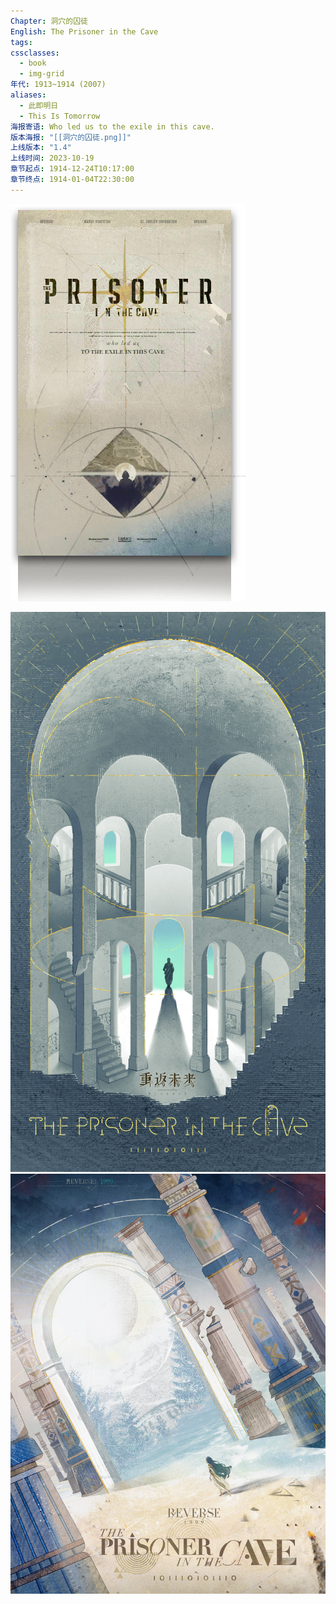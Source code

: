 ```yaml
---
Chapter: 洞穴的囚徒
English: The Prisoner in the Cave
tags: 
cssclasses:
  - book
  - img-grid
年代: 1913~1914 (2007)
aliases:
  - 此即明日
  - This Is Tomorrow
海报寄语: Who led us to the exile in this cave.
版本海报: "[[洞穴的囚徒.png]]"
上线版本: "1.4"
上线时间: 2023-10-19
章节起点: 1914-12-24T10:17:00
章节终点: 1914-01-04T22:30:00
---
```

![cover](assets/第五章%20洞穴的囚徒.assets/洞穴的囚徒.png)

![](assets/第五章%20洞穴的囚徒.assets/箱中巡游.jpg)![](assets/第五章%20洞穴的囚徒.assets/The%20Prisoner%20in%20the%20Cave.jpg)
